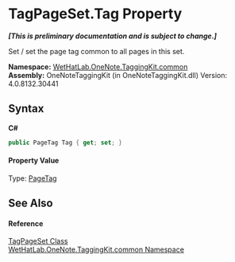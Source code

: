 # TagPageSet.Tag Property 
 _**\[This is preliminary documentation and is subject to change.\]**_

Set / set the page tag common to all pages in this set.

**Namespace:**&nbsp;<a href="bcdbab9c-63d1-48a4-6937-af53fb8d9a55.md">WetHatLab.OneNote.TaggingKit.common</a><br />**Assembly:**&nbsp;OneNoteTaggingKit (in OneNoteTaggingKit.dll) Version: 4.0.8132.30441

## Syntax

**C#**<br />
``` C#
public PageTag Tag { get; set; }
```


#### Property Value
Type: <a href="81c6e496-d51e-9c76-3ed6-ab5e11c9381c.md">PageTag</a>

## See Also


#### Reference
<a href="8abe04f4-0682-74c0-5557-fa48d6eff35f.md">TagPageSet Class</a><br /><a href="bcdbab9c-63d1-48a4-6937-af53fb8d9a55.md">WetHatLab.OneNote.TaggingKit.common Namespace</a><br />